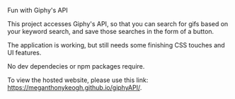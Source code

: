 Fun with Giphy's API



This project accesses Giphy's API, so that you can search for gifs based on your keyword search, and save those searches in the form of a button. 

The application is working, but still needs some finishing CSS touches and UI features.

No dev dependecies or npm packages require. 


To view the hosted website, please use this link: https://meganthonykeogh.github.io/giphyAPI/.

